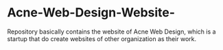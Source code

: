 # Acne-Web-Design-Website-
Repository basically contains the website of Acne Web Design, which is a startup that do create websites of other organization as their work.
